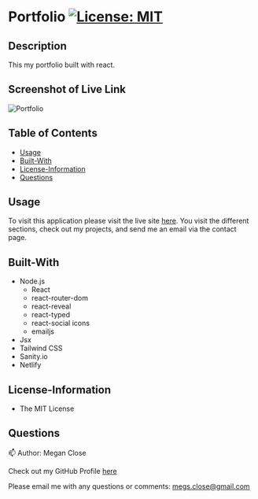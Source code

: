 # Portfolio [![License: MIT](https://img.shields.io/badge/License-MIT-yellow.svg)](https://opensource.org/licenses/MIT)

## Description
This my portfolio built with react. 

## Screenshot of Live Link
![Portfolio](https://user-images.githubusercontent.com/77699944/122687964-41a91400-d1ce-11eb-92f1-5c7c11c6654c.jpg)


## Table of Contents
* [Usage](#Usage)
* [Built-With](#Built-With)
* [License-Information](#License-Information)
* [Questions](#Questions)

## Usage
To visit this application please visit the live site [here](https://techbloggerhere.herokuapp.com/). You visit the different sections, check out my projects, and send me an email via the contact page. 

## Built-With 
  * Node.js 
    - React
    - react-router-dom
    - react-reveal
    - react-typed
    - react-social icons
    - emailjs
  * Jsx
  * Tailwind CSS
  * Sanity.io
  * Netlify

## License-Information 
  * The MIT License
  
## Questions 
:mailbox:
Author: Megan Close

Check out my GitHub Profile [here](https://github.com/MeganClo)

Please email me with any questions or comments: <megs.close@gmail.com>
